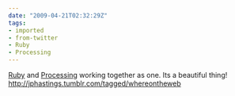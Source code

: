 ```yaml
---
date: "2009-04-21T02:32:29Z"
tags:
- imported
- from-twitter
- Ruby
- Processing
---
```

[Ruby](/tags/Ruby) and [Processing](/tags/Processing) working together as one. Its a beautiful thing\! http://jphastings.tumblr.com/tagged/whereontheweb
